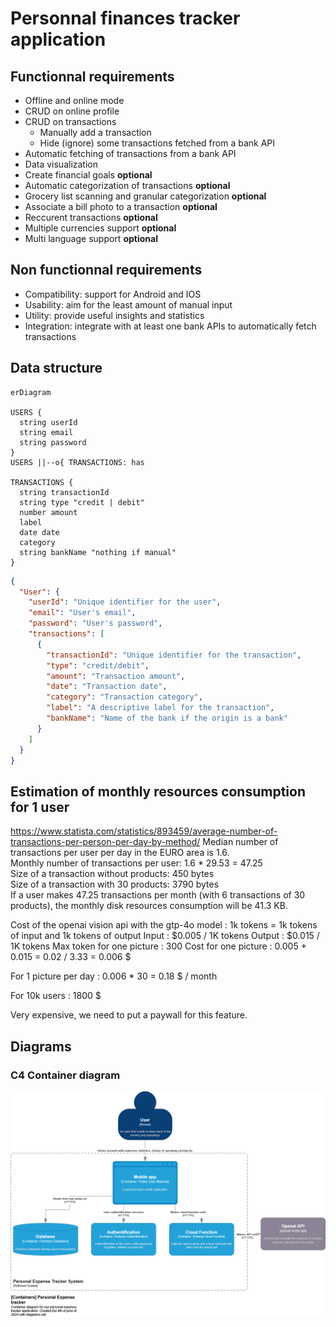 # Personnal finances tracker application

## Functionnal requirements
- Offline and online mode
- CRUD on online profile
- CRUD on transactions
  - Manually add a transaction
  - Hide (ignore) some transactions fetched from a bank API
- Automatic fetching of transactions from a bank API
- Data visualization
- Create financial goals **optional**
- Automatic categorization of transactions **optional**
- Grocery list scanning and granular categorization **optional**
- Associate a bill photo to a transaction **optional**
- Reccurent transactions **optional**
- Multiple currencies support **optional**
- Multi language support **optional**

## Non functionnal requirements
- Compatibility: support for Android and IOS
- Usability: aim for the least amount of manual input
- Utility: provide useful insights and statistics
- Integration: integrate with at least one bank APIs to automatically fetch 
transactions

## Data structure
```mermaid
erDiagram

USERS {
  string userId
  string email
  string password
}
USERS ||--o{ TRANSACTIONS: has

TRANSACTIONS {
  string transactionId
  string type "credit | debit"
  number amount
  label
  date date
  category
  string bankName "nothing if manual"
}
```

```json
{
  "User": {
    "userId": "Unique identifier for the user",
    "email": "User's email",
    "password": "User's password",
    "transactions": [
      {
        "transactionId": "Unique identifier for the transaction",
        "type": "credit/debit",
        "amount": "Transaction amount",
        "date": "Transaction date",
        "category": "Transaction category",
        "label": "A descriptive label for the transaction",
        "bankName": "Name of the bank if the origin is a bank"
      }
    ]
  }
}
```

## Estimation of monthly resources consumption for 1 user
https://www.statista.com/statistics/893459/average-number-of-transactions-per-person-per-day-by-method/
Median number of transactions per user per day in the EURO area is 1.6.\
Monthly number of transactions per user: 1.6 * 29.53 = 47.25\
Size of a transaction without products: 450 bytes\
Size of a transaction with 30 products: 3790 bytes\
If a user makes 47.25 transactions per month (with 6 transactions of 30 
products), the monthly disk resources consumption will be 41.3 KB.

Cost of the openai vision api with the gtp-4o model  :
1k tokens = 1k tokens of input and 1k tokens of output
Input : $0.005 / 1K tokens
Output : $0.015 / 1K tokens
Max token for one picture : 300
Cost for one picture : 0.005 + 0.015 = 0.02 / 3.33 = 0.006 $

For 1 picture per day : 0.006 * 30 = 0.18 $ / month

For 10k users : 1800 $

Very expensive, we need to put a paywall for this feature.

## Diagrams
### C4 Container diagram
![C4 Container](doc/Limpide_C4_Container_Diagram.drawio.png)


